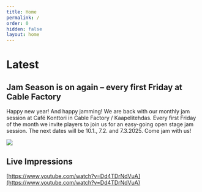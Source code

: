 ```yaml
---
title: Home
permalink: /
order: 0
hidden: false
layout: home
---
```

# Latest

## Jam Season is on again – every first Friday at Cable Factory

Happy new year! And happy jamming! We are back with our monthly jam session at Café Konttori in Cable Factory / Kaapelitehdas. Every first Friday of the month we invite players to join us for an easy-going open stage jam session. The next dates will be 10.1., 7.2. and 7.3.2025. Come jam with us!

![](/media/site/Jam%20Session%20Square-1.jpg)

## Live Impressions

[https://www.youtube.com/watch?v=Dd4TDrNdVuA](https://www.youtube.com/watch?v=Dd4TDrNdVuA)